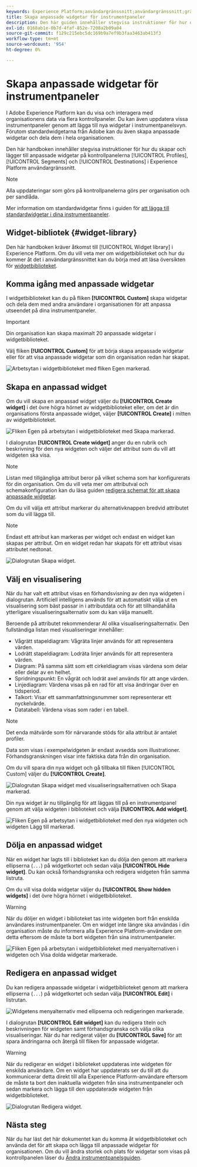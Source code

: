 ```yaml
---
keywords: Experience Platform;användargränssnitt;användargränssnitt;gränssnitt;instrumentpaneler;instrumentpanel;profiler;segment;mål;licensanvändning;widgets;mått;
title: Skapa anpassade widgetar för instrumentpaneler
description: Den här guiden innehåller stegvisa instruktioner för hur du skapar anpassade widgetar som kan användas i Adobe Experience Platform-kontrollpaneler.
exl-id: 0168ab1e-0b7d-4faf-852e-7208a2b09a04
source-git-commit: f129c215ebc5dc169b9a7ef9b3faa3463ab413f3
workflow-type: tm+mt
source-wordcount: '954'
ht-degree: 0%

---
```


# Skapa anpassade widgetar för instrumentpaneler

I Adobe Experience Platform kan du visa och interagera med organisationens data via flera kontrollpaneler. Du kan även uppdatera vissa instrumentpaneler genom att lägga till nya widgetar i instrumentpanelsvyn. Förutom standardwidgetarna från Adobe kan du även skapa anpassade widgetar och dela dem i hela organisationen.

Den här handboken innehåller stegvisa instruktioner för hur du skapar och lägger till anpassade widgetar på kontrollpanelerna [!UICONTROL Profiles], [!UICONTROL Segments] och [!UICONTROL Destinations] i Experience Platform användargränssnitt.

>[!NOTE]
>
>Alla uppdateringar som görs på kontrollpanelerna görs per organisation och per sandlåda.

Mer information om standardwidgetar finns i guiden för [att lägga till standardwidgetar i dina instrumentpaneler](standard-widgets.md).

## Widget-bibliotek {#widget-library}

Den här handboken kräver åtkomst till [!UICONTROL Widget library] i Experience Platform. Om du vill veta mer om widgetbiblioteket och hur du kommer åt det i användargränssnittet kan du börja med att läsa översikten för [widgetbiblioteket](widget-library.md).

## Komma igång med anpassade widgetar

I widgetbiblioteket kan du på fliken **[!UICONTROL Custom]** skapa widgetar och dela dem med andra användare i organisationen för att anpassa utseendet på dina instrumentpaneler.

>[!IMPORTANT]
>
>Din organisation kan skapa maximalt 20 anpassade widgetar i widgetbiblioteket.

Välj fliken **[!UICONTROL Custom]** för att börja skapa anpassade widgetar eller för att visa anpassade widgetar som din organisation redan har skapat.

![Arbetsytan i widgetbiblioteket med fliken Egen markerad.](../images/customization/custom-widgets.png)

## Skapa en anpassad widget

Om du vill skapa en anpassad widget väljer du **[!UICONTROL Create widget]** i det övre högra hörnet av widgetbiblioteket eller, om det är din organisations första anpassade widget, väljer **[!UICONTROL Create]** i mitten av widgetbiblioteket.

![Fliken Egen på arbetsytan i widgetbiblioteket med Skapa markerad.](../images/customization/create-widget.png)

I dialogrutan **[!UICONTROL Create widget]** anger du en rubrik och beskrivning för den nya widgeten och väljer det attribut som du vill att widgeten ska visa.

>[!NOTE]
>
>Listan med tillgängliga attribut beror på vilket schema som har konfigurerats för din organisation. Om du vill veta mer om attributval och schemakonfiguration kan du läsa guiden [redigera schemat för att skapa anpassade widgetar](edit-schema.md).

Om du vill välja ett attribut markerar du alternativknappen bredvid attributet som du vill lägga till.

>[!NOTE]
>
>Endast ett attribut kan markeras per widget och endast en widget kan skapas per attribut. Om en widget redan har skapats för ett attribut visas attributet nedtonat.

![Dialogrutan Skapa widget.](../images/customization/create-widget-dialog.png)

## Välj en visualisering

När du har valt ett attribut visas en förhandsvisning av den nya widgeten i dialogrutan. Artificiell intelligens används för att automatiskt välja ut en visualisering som bäst passar in i attributdata och för att tillhandahålla ytterligare visualiseringsalternativ som du kan välja manuellt.

Beroende på attributet rekommenderar AI olika visualiseringsalternativ. Den fullständiga listan med visualiseringar innehåller:

* Vågrätt stapeldiagram: Vågräta linjer används för att representera värden.
* Lodrätt stapeldiagram: Lodräta linjer används för att representera värden.
* Diagram: På samma sätt som ett cirkeldiagram visas värdena som delar eller delar av en helhet.
* Spridningspunkt: En vågrät och lodrät axel används för att ange värden.
* Linjediagram: Värdena visas på en rad för att visa ändringar över en tidsperiod.
* Talkort: Visar ett sammanfattningsnummer som representerar ett nyckelvärde.
* Datatabell: Värdena visas som rader i en tabell.

>[!NOTE]
>
>Det enda mätvärde som för närvarande stöds för alla attribut är antalet profiler.
>
>Data som visas i exempelwidgeten är endast avsedda som illustrationer. Förhandsgranskningen visar inte faktiska data från din organisation.

Om du vill spara din nya widget och gå tillbaka till fliken [!UICONTROL Custom] väljer du **[!UICONTROL Create]**.

![Dialogrutan Skapa widget med visualiseringsalternativen och Skapa markerad.](../images/customization/create-widget-select-attribute.png)

Din nya widget är nu tillgänglig för att läggas till på en instrumentpanel genom att välja widgeten i biblioteket och välja **[!UICONTROL Add widget]**.

![Fliken Egen på arbetsytan i widgetbiblioteket med den nya widgeten och widgeten Lägg till markerad.](../images/customization/custom-widgets-new.png)

## Dölja en anpassad widget

När en widget har lagts till i biblioteket kan du dölja den genom att markera ellipserna (`...`) på widgetkortet och sedan välja **[!UICONTROL Hide widget]**. Du kan också förhandsgranska och redigera widgeten från samma listruta.

Om du vill visa dolda widgetar väljer du **[!UICONTROL Show hidden widgets]** i det övre högra hörnet i widgetbiblioteket.

>[!WARNING]
>
>När du döljer en widget i biblioteket tas inte widgeten bort från enskilda användares instrumentpaneler. Om en widget inte längre ska användas i din organisation måste du informera alla Experience Platform-användare om detta eftersom de måste ta bort widgeten från sina instrumentpaneler.

![Fliken Egen på arbetsytan i widgetbiblioteket med menyalternativen i widgeten och Visa dolda widgetar markerade.](../images/customization/hide-widget.png)

## Redigera en anpassad widget

Du kan redigera anpassade widgetar i widgetbiblioteket genom att markera ellipserna (`...`) på widgetkortet och sedan välja **[!UICONTROL Edit]** i listrutan.

![Widgetens menyalternativ med ellipserna och redigeringen markerade.](../images/customization/custom-widget-edit.png)

I dialogrutan **[!UICONTROL Edit widget]** kan du redigera titeln och beskrivningen för widgeten samt förhandsgranska och välja olika visualiseringar. När du har redigerat väljer du **[!UICONTROL Save]** för att spara ändringarna och återgå till fliken för anpassade widgetar.

>[!WARNING]
>
>När du redigerar en widget i biblioteket uppdateras inte widgeten för enskilda användare. Om en widget har uppdaterats ser du till att du kommunicerar detta direkt till alla Experience Platform-användare eftersom de måste ta bort den inaktuella widgeten från sina instrumentpaneler och sedan markera och lägga till den uppdaterade widgeten från widgetbiblioteket.

![Dialogrutan Redigera widget.](../images/customization/edit-widget.png)

## Nästa steg

När du har läst det här dokumentet kan du komma åt widgetbiblioteket och använda det för att skapa och lägga till anpassade widgetar för organisationen. Om du vill ändra storlek och plats för widgetar som visas på kontrollpanelen läser du [Ändra instrumentpanelsguiden](modify.md).
